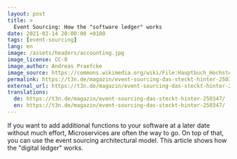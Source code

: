 ```yaml
---
layout: post
title: >
  Event Sourcing: How the "software ledger" works
date: 2021-02-14 20:00:00 +0100
tags: [event-sourcing]
lang: en
image: /assets/headers/accounting.jpg
image_license: CC-0
image_author: Andreas Praefcke
image_source: https://commons.wikimedia.org/wiki/File:Hauptbuch_Hochstetter_vor_1828.jpg
permalink: https://t3n.de/magazin/event-sourcing-das-steckt-hinter-250347/
external_url: https://t3n.de/magazin/event-sourcing-das-steckt-hinter-250347/
translations:
  de: https://t3n.de/magazin/event-sourcing-das-steckt-hinter-250347/
  en: https://t3n.de/magazin/event-sourcing-das-steckt-hinter-250347/
---
```


If you want to add additional functions to your software at a later date without much effort, Microservices are often the way to go. On top of that, you can use the event sourcing architectural model. This article shows how the "digital ledger" works.